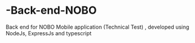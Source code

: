 # -Back-end-NOBO
Back end for NOBO Mobile application (Technical Test) , developed using NodeJs, ExpressJs and typescript
